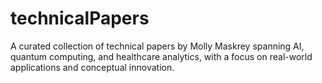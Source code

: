 # technicalPapers
A curated collection of technical papers by Molly Maskrey spanning AI, quantum computing, and healthcare analytics, with a focus on real-world applications and conceptual innovation.
